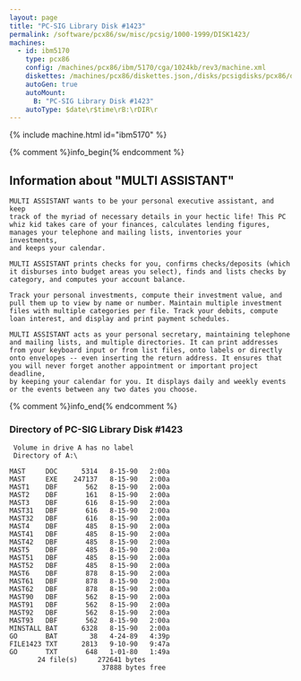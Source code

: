 ```yaml
---
layout: page
title: "PC-SIG Library Disk #1423"
permalink: /software/pcx86/sw/misc/pcsig/1000-1999/DISK1423/
machines:
  - id: ibm5170
    type: pcx86
    config: /machines/pcx86/ibm/5170/cga/1024kb/rev3/machine.xml
    diskettes: /machines/pcx86/diskettes.json,/disks/pcsigdisks/pcx86/diskettes.json
    autoGen: true
    autoMount:
      B: "PC-SIG Library Disk #1423"
    autoType: $date\r$time\rB:\rDIR\r
---
```


{% include machine.html id="ibm5170" %}

{% comment %}info_begin{% endcomment %}

## Information about "MULTI ASSISTANT"

    MULTI ASSISTANT wants to be your personal executive assistant, and keep
    track of the myriad of necessary details in your hectic life! This PC
    whiz kid takes care of your finances, calculates lending figures,
    manages your telephone and mailing lists, inventories your investments,
    and keeps your calendar.
    
    MULTI ASSISTANT prints checks for you, confirms checks/deposits (which
    it disburses into budget areas you select), finds and lists checks by
    category, and computes your account balance.
    
    Track your personal investments, compute their investment value, and
    pull them up to view by name or number. Maintain multiple investment
    files with multiple categories per file. Track your debits, compute
    loan interest, and display and print payment schedules.
    
    MULTI ASSISTANT acts as your personal secretary, maintaining telephone
    and mailing lists, and multiple directories. It can print addresses
    from your keyboard input or from list files, onto labels or directly
    onto envelopes -- even inserting the return address. It ensures that
    you will never forget another appointment or important project deadline,
    by keeping your calendar for you. It displays daily and weekly events
    or the events between any two dates you choose.
{% comment %}info_end{% endcomment %}


### Directory of PC-SIG Library Disk #1423

     Volume in drive A has no label
     Directory of A:\

    MAST     DOC      5314   8-15-90   2:00a
    MAST     EXE    247137   8-15-90   2:00a
    MAST1    DBF       562   8-15-90   2:00a
    MAST2    DBF       161   8-15-90   2:00a
    MAST3    DBF       616   8-15-90   2:00a
    MAST31   DBF       616   8-15-90   2:00a
    MAST32   DBF       616   8-15-90   2:00a
    MAST4    DBF       485   8-15-90   2:00a
    MAST41   DBF       485   8-15-90   2:00a
    MAST42   DBF       485   8-15-90   2:00a
    MAST5    DBF       485   8-15-90   2:00a
    MAST51   DBF       485   8-15-90   2:00a
    MAST52   DBF       485   8-15-90   2:00a
    MAST6    DBF       878   8-15-90   2:00a
    MAST61   DBF       878   8-15-90   2:00a
    MAST62   DBF       878   8-15-90   2:00a
    MAST90   DBF       562   8-15-90   2:00a
    MAST91   DBF       562   8-15-90   2:00a
    MAST92   DBF       562   8-15-90   2:00a
    MAST93   DBF       562   8-15-90   2:00a
    MINSTALL BAT      6328   8-15-90   2:00a
    GO       BAT        38   4-24-89   4:39p
    FILE1423 TXT      2813   9-10-90   9:47a
    GO       TXT       648   1-01-80   1:49a
           24 file(s)     272641 bytes
                           37888 bytes free
